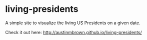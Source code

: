 living-presidents
=================

A simple site to visualize the living US Presidents on a given date.

Check it out here: http://austinmbrown.github.io/living-presidents/